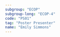 ```yaml
---
subgroup: "ECOP"
subgroup-long: "ECOP-4"
code: "PS01"
tag: "Poster Presenter"
name: "Emily Simmons"
---
```

